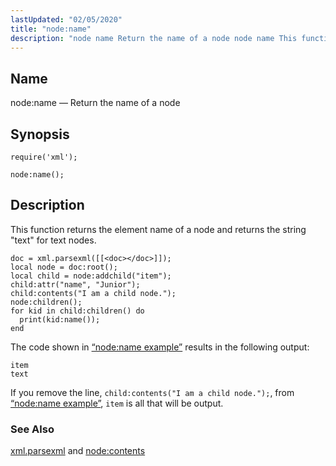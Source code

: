 ```yaml
---
lastUpdated: "02/05/2020"
title: "node:name"
description: "node name Return the name of a node node name This function returns the element name of a node and returns the string text for text nodes Example 70 81 node name example The code shown in Example 70 81 node name example results in the following output If you..."
---
```


<a name="lua.ref.xml.node_name"></a> 
## Name

node:name — Return the name of a node

<a name="idp19424448"></a> 
## Synopsis

`require('xml');`

`node:name();`

<a name="idp19427408"></a> 
## Description

This function returns the element name of a node and returns the string "text" for text nodes.

<a name="lua.ref.xml.node_name.example"></a> 


```
doc = xml.parsexml([[<doc></doc>]]);
local node = doc:root();
local child = node:addchild("item");
child:attr("name", "Junior");
child:contents("I am a child node.");
node:children();
for kid in child:children() do
  print(kid:name());
end
```

The code shown in [“node:name example”](/momentum/4/lua/ref-xml-node-name#lua.ref.xml.node_name.example) results in the following output:

```
item
text
```

If you remove the line, `child:contents("I am a child node.");`, from [“node:name example”](/momentum/4/lua/ref-xml-node-name#lua.ref.xml.node_name.example), `item` is all that will be output.

<a name="idp19434880"></a> 
### See Also

[xml.parsexml](/momentum/4/lua/ref-xml-parsexml) and [node:contents](/momentum/4/lua/ref-xml-node-contents)